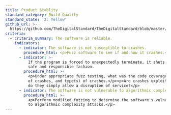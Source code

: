 ```yaml
---
title: Product Stablity
standard_category: Build Quality
standard_state: '2: Yellow'
github_url: >-
  https://github.com/TheDigitalStandard/TheDigitalStandard/blob/master/Security%20(Is%20it%20safe%3F)%2FBuild%20Quality%2FProduct%20stability.yaml
criteria:
  - criteria_summary: The software is reliable.
    indicators:
      - indicator: The software is not susceptible to crashes.
        procedure_html: <p>Fuzz software to see if and how it crashes.</p>
      - indicator: >-
          If the program is forced to unexpectedly terminate, it shuts down in a
          safe and responsible fashion.
        procedure_html: >-
          <p>Under appropriate fuzz testing, what was the code coverage, number
          of crashes, and type(s) of crashes.</p><p>Are crashes exploitable, or
          do they simply allow a disruption of service?</p>
      - indicator: The software is not vulnerable to algorithmic complexity attacks.
        procedure_html: >-
          <p>Perform modified fuzzing to determine the software's vulnerability
          to algorithmic complexity attacks.</p>
---
```


